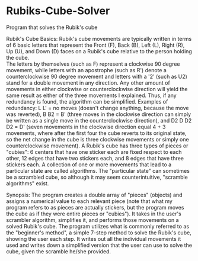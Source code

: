 # Rubiks-Cube-Solver
Program that solves the Rubik's cube

Rubik's Cube Basics:
  Rubik's cube movements are typically written in terms of 6 basic letters that represent the Front (F), Back (B), Left (L), Right (R), Up (U), and Down (D) faces on a Rubik's cube relative to the person holding the cube. <br/>
  The letters by themselves (such as F) represent a clockwise 90 degree movement, while letters with an apostrophe (such as R') denote a counterclockwise 90 degree movement and letters with a '2' (such as U2) stand for a double movement in any direction.
  Any other amount of movements in either clockwise or counterclockwise direction will yield the same result as either of the three movements I explained. Thus, if any redundancy is found, the algorithm can be simplified.
  Examples of redundancy:
    L L' = no moves (doesn't change anything, because the move was reverted),
    B B2 = B' (three moves in the clockwise direction can simply be written as a single move in the counterclockwise direction), and
    D2 D D2 D2 = D' (seven movements in the clockwise direction equal 4 + 3 movements, where after the first four the cube reverts to its original state, so the net change in the cube is three clockwise movements or simply one counterclockwise movement).
  A Rubik's cube has three types of pieces or "cubies":
    6 centers that have one sticker each are fixed respect to each other,
    12 edges that have two stickers each, and
    8 edges that have three stickers each.
  A collection of one or more movements that lead to a particular state are called algorithms. The "particular state" can sometimes be a scrambled cube, so although it may seem counterintuitive, "scramble algorithms" exist.
  

Synopsis:
  The program creates a double array of "pieces" (objects) and assigns a numerical value to each relevant piece (note that what my program refers to as pieces are actually stickers, but the program moves the cube as if they were entire pieces or "cubies").
  It takes in the user's scrambler algorithm, simplifies it, and performs those movements on a solved Rubik's cube.
  The program utilizes what is commonly referred to as the "beginner's method", a simple 7-step method to solve the Rubik's cube, showing the user each step.
  It writes out all the individual movements it used and writes down a simplified version that the user can use to solve the cube, given the scramble he/she provided.
  

